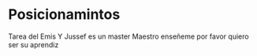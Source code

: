 # Posicionamintos
Tarea del Emis
Y Jussef es un master
Maestro enseñeme por favor quiero ser su aprendiz